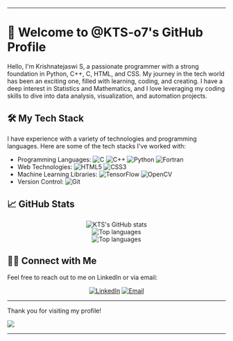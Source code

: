 
---

# 👋 Welcome to @KTS-o7's GitHub Profile

Hello, I'm Krishnatejaswi S, a passionate programmer with a strong foundation in Python, C++, C, HTML, and CSS. My journey in the tech world has been an exciting one, filled with learning, coding, and creating. I have a deep interest in Statistics and Mathematics, and I love leveraging my coding skills to dive into data analysis, visualization, and automation projects.

## 🛠️ My Tech Stack

I have experience with a variety of technologies and programming languages. Here are some of the tech stacks I've worked with:

- Programming Languages: ![C](https://img.shields.io/badge/c-%2300599C.svg?style=for-the-badge&logo=c&logoColor=white) ![C++](https://img.shields.io/badge/c++-%2300599C.svg?style=for-the-badge&logo=c%2B%2B&logoColor=white) ![Python](https://img.shields.io/badge/python-3670A0?style=for-the-badge&logo=python&logoColor=ffdd54) ![Fortran](https://img.shields.io/badge/Fortran-%23734F96.svg?style=for-the-badge&logo=fortran&logoColor=white)
- Web Technologies: ![HTML5](https://img.shields.io/badge/html5-%23E34F26.svg?style=for-the-badge&logo=html5&logoColor=white) ![CSS3](https://img.shields.io/badge/css3-%231572B6.svg?style=for-the-badge&logo=css3&logoColor=white)
- Machine Learning Libraries: ![TensorFlow](https://img.shields.io/badge/TensorFlow-%23FF6F00.svg?style=for-the-badge&logo=TensorFlow&logoColor=white) ![OpenCV](https://img.shields.io/badge/opencv-%23white.svg?style=for-the-badge&logo=opencv&logoColor=white)
- Version Control: ![Git](https://img.shields.io/badge/git-%23F05033.svg?style=for-the-badge&logo=git&logoColor=white)

## 📈 GitHub Stats

<p align="center">
  <img src="https://github-readme-stats.vercel.app/api?username=KTS-o7&rank_icon=github&theme=github_dark" alt="KTS's GitHub stats"><br>
  <img src="https://github-readme-streak-stats.herokuapp.com/?user=KTS-o7&theme=dark&hide_border=false" alt="Top languages"><br>
  <img src="https://github-readme-stats.vercel.app/api/top-langs/?username=KTS-o7&hide_progress=true&theme=github_dark" alt="Top languages"><br>
</p>

## 🤝🏻 Connect with Me

Feel free to reach out to me on LinkedIn or via email:

<p align="center">
<a href="https://www.linkedin.com/in/krishnatejaswi-shenthar/" target="_blank"><img alt="LinkedIn" src="https://img.shields.io/badge/linkedin-%230077B5.svg?style=for-the-badge&logo=linkedin&logoColor=white)"></a>
<a href="mailto:krishna.tejaswi@shenthar.com"><img alt="Email" src="https://img.shields.io/badge/Gmail-D14836?style=for-the-badge&logo=gmail&logoColor=white"></a>
</p>

---

Thank you for visiting my profile!

[![](https://visitcount.itsvg.in/api?id=KTS-o7&icon=0&color=0)](https://visitcount.itsvg.in)

---

